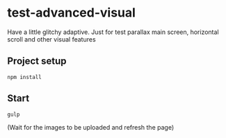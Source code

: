 # test-advanced-visual
Have a little glitchy adaptive. Just for test parallax main screen, horizontal scroll and other visual features
## Project setup
```
npm install
```
## Start
```
gulp
```
(Wait for the images to be uploaded and refresh the page)
